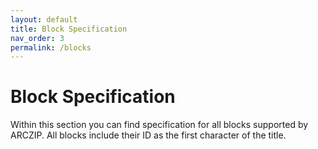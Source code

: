 ```yaml
---
layout: default
title: Block Specification
nav_order: 3
permalink: /blocks
---
```


# Block Specification

Within this section you can find specification for all blocks supported by ARCZIP. All blocks include their ID as the first character of the title.